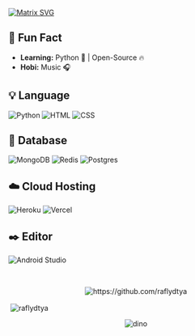 [![Matrix SVG](https://raw.githubusercontent.com/rodrigograca31/rodrigograca31/master/matrix.svg)](https://www.youtube.com/watch?v=SDkAGkd4NLc)

## 🤔 Fun Fact
-  **Learning:** Python :snake: | Open-Source :fire:	
-  **Hobi:** Music :headphones:

## 💡 Language
![Python](https://img.shields.io/badge/Python-3776AB?style=for-the-badge&logo=python&logoColor=white)
![HTML](https://img.shields.io/badge/HTML5-E34F26?style=for-the-badge&logo=html5&logoColor=white)
![CSS](https://img.shields.io/badge/CSS3-1572B6?style=for-the-badge&logo=css3&logoColor=white)

## 💾 Database
![MongoDB](https://img.shields.io/badge/MongoDB-4EA94B?style=for-the-badge&logo=mongodb&logoColor=white)
![Redis](https://img.shields.io/badge/redis-%23DD0031.svg?style=for-the-badge&logo=redis&logoColor=white)
![Postgres](https://img.shields.io/badge/postgres-%23316192.svg?style=for-the-badge&logo=postgresql&logoColor=white)

## ☁️ Cloud Hosting
![Heroku](https://img.shields.io/badge/heroku-%23430098.svg?style=for-the-badge&logo=heroku&logoColor=white)
![Vercel](https://img.shields.io/badge/vercel-%23000000.svg?style=for-the-badge&logo=vercel&logoColor=white)

## ✒️ Editor
![Android Studio](https://img.shields.io/badge/Android%20Studio-3DDC84.svg?style=for-the-badge&logo=android-studio&logoColor=white)

<br>
<p align="center"><img src="https://komarev.com/ghpvc/?username=raflydtya" alt="https://github.com/raflydtya" />

<p align="center"><p>&nbsp;<img align="center" src="https://github-readme-stats.vercel.app/api?username=raflydtya&show_icons=true&theme=dark&locale=en" alt="raflydtya" /></p></h6>
<p align="center"><img src="https://raw.githubusercontent.com/TheDudeThatCode/TheDudeThatCode/master/Assets/dino.gif" alt="dino"  />

<!---
raflydtya/raflydtya is a ✨ special ✨ repository because its `README.md` (this file) appears on your GitHub profile.
You can click the Preview link to take a look at your changes.
--->
